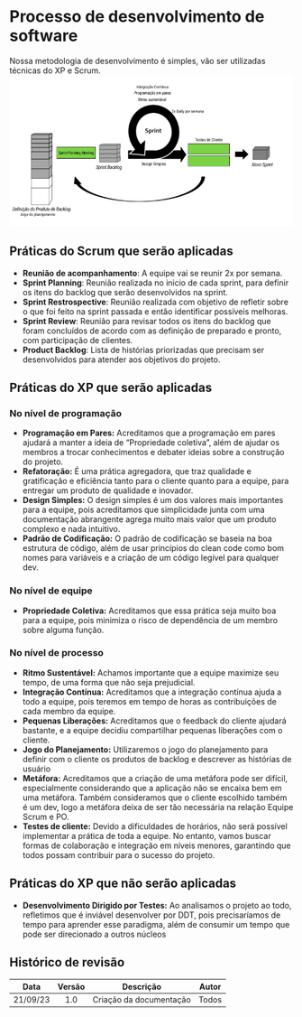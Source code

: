 # Processo de desenvolvimento de software
Nossa metodologia de desenvolvimento é simples, vão ser utilizadas técnicas do XP e Scrum.
![1](docs/../img/Metologia.png)

## Práticas do Scrum que serão aplicadas

- **Reunião de acompanhamento**: A equipe vai se reunir 2x por semana.
- **Sprint Planning**: Reunião realizada no inicio de cada sprint, para definir os itens do backlog que serão desenvolvidos na sprint.
- **Sprint Restrospective**: Reunião realizada com objetivo de refletir sobre o que foi feito na sprint passada e então  identificar possíveis melhoras.
- **Sprint Review**: Reunião para revisar todos os itens do backlog que foram concluídos de acordo com as definição de preparado e pronto, com participação de clientes.
- **Product Backlog**:  Lista de histórias priorizadas que precisam ser desenvolvidos para atender aos objetivos do projeto.

## Práticas do XP que serão aplicadas

### No nível de programação

- **Programação em Pares:** Acreditamos que a programação em pares ajudará a manter a ideia de “Propriedade coletiva”, além de ajudar os membros a trocar conhecimentos e debater ideias sobre a construção do projeto.
- **Refatoração:** É uma prática agregadora, que traz qualidade e gratificação e eficiência tanto para o cliente quanto para a equipe, para entregar um produto de qualidade e inovador.
- **Design Simples:** O design simples é um dos valores mais importantes para a equipe, pois acreditamos que simplicidade junta com uma documentação abrangente agrega muito mais valor que um produto complexo e nada intuitivo.
- **Padrão de Codificação:** O padrão de codificação se baseia na boa estrutura de código, além de usar princípios do clean code como bom nomes para variáveis e a criação de um código legível para qualquer dev.

### No nível de equipe

- **Propriedade Coletiva:** Acreditamos que essa prática seja muito boa para a equipe, pois minimiza o risco de dependência de um membro sobre alguma função.

### No nível de processo

- **Ritmo Sustentável:** Achamos importante que a equipe maximize seu tempo, de uma forma que não seja prejudicial.
- **Integração Contínua:** Acreditamos que a integração contínua ajuda a todo a equipe, pois teremos em tempo de horas as contribuições de cada membro da equipe.
- **Pequenas Liberações:** Acreditamos que o feedback do cliente ajudará bastante, e a equipe decidiu compartilhar pequenas liberações com o cliente.
- **Jogo do Planejamento:** Utilizaremos o jogo do planejamento para definir com o cliente os produtos de backlog e descrever as histórias de usuário
- **Metáfora:** Acreditamos que a criação de uma metáfora pode ser difícil, especialmente considerando que a aplicação não se encaixa bem em uma metáfora. Também consideramos que o cliente escolhido também é um dev, logo a metáfora deixa de ser tão necessária na relação Equipe Scrum e PO.
- **Testes de cliente:** Devido a dificuldades de horários, não será possível implementar a prática de toda a equipe. No entanto, vamos buscar formas de colaboração e integração em níveis menores, garantindo que todos possam contribuir para o sucesso do projeto.

## Práticas do XP que não serão aplicadas

- **Desenvolvimento Dirigido por Testes:** Ao analisamos o projeto ao todo, refletimos que é inviável desenvolver por DDT, pois precisaríamos de tempo para aprender esse paradigma, além de consumir um tempo que pode ser direcionado a outros núcleos

## Histórico de revisão

|   Data   | Versão | Descrição                                        | Autor           |
|:--------:| :----: | ------------------------------------------------ | --------------- |
| 21/09/23 |  1.0   | Criação da documentação                          | Todos           |